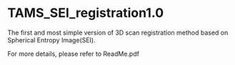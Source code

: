 # TAMS_SEI_registration1.0

The first and most simple version of 3D scan registration method based 
on Spherical Entropy Image(SEI). 

For more details, please refer to ReadMe.pdf
